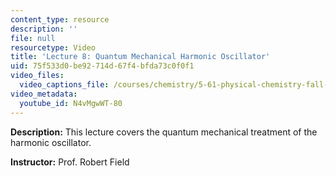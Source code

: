 ```yaml
---
content_type: resource
description: ''
file: null
resourcetype: Video
title: 'Lecture 8: Quantum Mechanical Harmonic Oscillator'
uid: 75f533d0-be92-714d-67f4-bfda73c0f0f1
video_files:
  video_captions_file: /courses/chemistry/5-61-physical-chemistry-fall-2017/lecture-videos/quantum-mechanical-harmonic-oscillator/N4vMgwWT-80.vtt
video_metadata:
  youtube_id: N4vMgwWT-80
---
```


**Description:** This lecture covers the quantum mechanical treatment of the harmonic oscillator.

**Instructor:** Prof. Robert Field